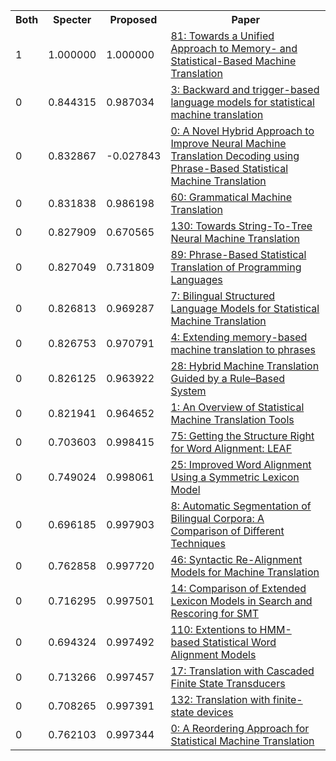<html><table><tr>
<th>Both</th>
<th>Specter</th>
<th>Proposed</th>
<th>Paper</th>
</tr>
<tr>
<td>1</td>
<td>1.000000</td>
<td>1.000000</td>
<td><a href="https://www.semanticscholar.org/paper/7eb1d96fa4c7d3a36613139116e356364ea3edcd">81: Towards a Unified Approach to Memory- and Statistical-Based Machine Translation</a></td>
</tr>
<tr>
<td>0</td>
<td>0.844315</td>
<td>0.987034</td>
<td><a href="https://www.semanticscholar.org/paper/b23185e6c0419e43dab145540878ce6877398c41">3: Backward and trigger-based language models for statistical machine translation</a></td>
</tr>
<tr>
<td>0</td>
<td>0.832867</td>
<td>-0.027843</td>
<td><a href="https://www.semanticscholar.org/paper/486c6131c7a32442a8d36735dd89ad5bfc9b7dbb">0: A Novel Hybrid Approach to Improve Neural Machine Translation Decoding using Phrase-Based Statistical Machine Translation</a></td>
</tr>
<tr>
<td>0</td>
<td>0.831838</td>
<td>0.986198</td>
<td><a href="https://www.semanticscholar.org/paper/26cbb62d417669e8370e488f6db31afaa2b6d39b">60: Grammatical Machine Translation</a></td>
</tr>
<tr>
<td>0</td>
<td>0.827909</td>
<td>0.670565</td>
<td><a href="https://www.semanticscholar.org/paper/fc8eb74acd25169672b3b85517da3d66eb0c47cf">130: Towards String-To-Tree Neural Machine Translation</a></td>
</tr>
<tr>
<td>0</td>
<td>0.827049</td>
<td>0.731809</td>
<td><a href="https://www.semanticscholar.org/paper/4755b856dc08ac024ae935e7a6f9df325b00ae53">89: Phrase-Based Statistical Translation of Programming Languages</a></td>
</tr>
<tr>
<td>0</td>
<td>0.826813</td>
<td>0.969287</td>
<td><a href="https://www.semanticscholar.org/paper/7a0df6475af28d0c80e6fe0145475173970dfc5a">7: Bilingual Structured Language Models for Statistical Machine Translation</a></td>
</tr>
<tr>
<td>0</td>
<td>0.826753</td>
<td>0.970791</td>
<td><a href="https://www.semanticscholar.org/paper/5ee502e62284285a4857f632b06cf774e9489987">4: Extending memory-based machine translation to phrases</a></td>
</tr>
<tr>
<td>0</td>
<td>0.826125</td>
<td>0.963922</td>
<td><a href="https://www.semanticscholar.org/paper/d0a2124d0bd94f2fd1893ec4529c3fbfb10f99bb">28: Hybrid Machine Translation Guided by a Rule–Based System</a></td>
</tr>
<tr>
<td>0</td>
<td>0.821941</td>
<td>0.964652</td>
<td><a href="https://www.semanticscholar.org/paper/72640d998e9197e238b0777e0ba8c617e4ad5239">1: An Overview of Statistical Machine Translation Tools</a></td>
</tr>
<tr>
<td>0</td>
<td>0.703603</td>
<td>0.998415</td>
<td><a href="https://www.semanticscholar.org/paper/53db1adf5f3943e107a6064efe801667501ae9f8">75: Getting the Structure Right for Word Alignment: LEAF</a></td>
</tr>
<tr>
<td>0</td>
<td>0.749024</td>
<td>0.998061</td>
<td><a href="https://www.semanticscholar.org/paper/5c3fa9f2d31b7218c67d94264eb368a8645f751d">25: Improved Word Alignment Using a Symmetric Lexicon Model</a></td>
</tr>
<tr>
<td>0</td>
<td>0.696185</td>
<td>0.997903</td>
<td><a href="https://www.semanticscholar.org/paper/2a8df258e712da889a64cf360d14da63892c1d91">8: Automatic Segmentation of Bilingual Corpora: A Comparison of Different Techniques</a></td>
</tr>
<tr>
<td>0</td>
<td>0.762858</td>
<td>0.997720</td>
<td><a href="https://www.semanticscholar.org/paper/9d8612724225d85f7e0e218358ee3df52581f4a6">46: Syntactic Re-Alignment Models for Machine Translation</a></td>
</tr>
<tr>
<td>0</td>
<td>0.716295</td>
<td>0.997501</td>
<td><a href="https://www.semanticscholar.org/paper/d1dfeb007ed551aab4f4ec89bf3fbd5a56df6646">14: Comparison of Extended Lexicon Models in Search and Rescoring for SMT</a></td>
</tr>
<tr>
<td>0</td>
<td>0.694324</td>
<td>0.997492</td>
<td><a href="https://www.semanticscholar.org/paper/83b2c7c23dce2f3cbf0857f7c4819062d8b0727f">110: Extentions to HMM-based Statistical Word Alignment Models</a></td>
</tr>
<tr>
<td>0</td>
<td>0.713266</td>
<td>0.997457</td>
<td><a href="https://www.semanticscholar.org/paper/9ddf3d2e52789255fc4d9692cffff95af3b10628">17: Translation with Cascaded Finite State Transducers</a></td>
</tr>
<tr>
<td>0</td>
<td>0.708265</td>
<td>0.997391</td>
<td><a href="https://www.semanticscholar.org/paper/7f3e90eae5d24f502603163aed4bdfc32203207c">132: Translation with finite-state devices</a></td>
</tr>
<tr>
<td>0</td>
<td>0.762103</td>
<td>0.997344</td>
<td><a href="https://www.semanticscholar.org/paper/607ed2d0bab53c758ead928aed9449ab03448a3c">0: A Reordering Approach for Statistical Machine Translation</a></td>
</tr>
</table></html>
